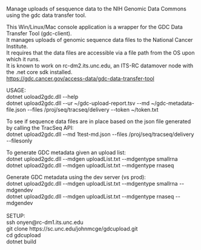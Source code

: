 <p>Manage uploads of sesquence data to the NIH Genomic Data Commons using the gdc data transfer tool.</p>

This Win/Linux/Mac console application is a wrapper for the GDC Data Transfer Tool (gdc-client). <br>
It manages uploads of genomic sequence data files to the National Cancer Institute.<br>
It requires that the data files are accessible via a file path from the OS upon which it runs.<br>
It is known to work on rc-dm2.its.unc.edu, an ITS-RC datamover node with the .net core sdk installed.<br>
https://gdc.cancer.gov/access-data/gdc-data-transfer-tool

USAGE: <br>
dotnet uoload2gdc.dll --help<br>
dotnet upload2gdc.dll --ur ~/gdc-upload-report.tsv --md ~/gdc-metadata-file.json --files /proj/seq/tracseq/delivery --token ~/token.txt<br>


<p>To see if sequence data files are in place based on the json file generated by calling the TracSeq API:<br>
dotnet upload2gdc.dll --md 1test-md.json --files /proj/seq/tracseq/delivery --filesonly</p>

<p>To generate GDC metadata given an upload list:<br>
dotnet upload2gdc.dll --mdgen uploadList.txt --mdgentype smallrna<br>
dotnet upload2gdc.dll --mdgen uploadList.txt --mdgentype rnaseq<br>

<p>Generate GDC metadata using the dev server (vs prod):<br>
dotnet upload2gdc.dll --mdgen uploadList.txt --mdgentype smallrna --mdgendev<br>
dotnet upload2gdc.dll --mdgen uploadList.txt --mdgentype rnaseq --mdgendev<br>


<br>
SETUP:<br>
ssh onyen@rc-dm1.its.unc.edu<br>
git clone https://sc.unc.edu/johnmcge/gdcupload.git<br>
cd gdcupload<br>
dotnet build<br>


